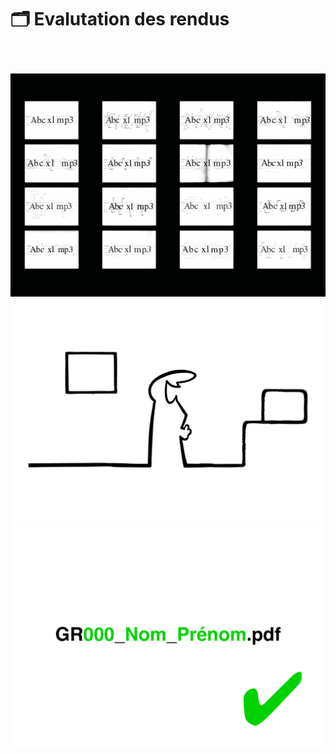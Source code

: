 # 🗂️ Evalutation des rendus

### &nbsp;


![alt text](links/_Eval19.gif) 
![alt text](links/_Eval2.gif) 
![alt text](links/_Eval7.gif)